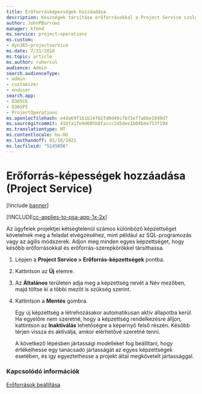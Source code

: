 ```yaml
---
title: Erőforrásképességek hozzáadása
description: Készségek társítása erőforrásokkal a Project Service szolgáltatásban
author: JohnPBurrows
manager: kfend
ms.service: project-operations
ms.custom:
- dyn365-projectservice
ms.date: 7/31/2018
ms.topic: article
ms.author: ruhercul
audience: Admin
search.audienceType:
- admin
- customizer
- enduser
search.app:
- D365CE
- D365PS
- ProjectOperations
ms.openlocfilehash: e4da69f1b1b14f02fd0d40c7b73ef7abbe1049d7
ms.sourcegitcommit: 418fa1fe9d605b8faccc2d5dee1b04b4e753f194
ms.translationtype: HT
ms.contentlocale: hu-HU
ms.lasthandoff: 02/10/2021
ms.locfileid: "5145856"
---
```

# <a name="add-resource-skills-project-service"></a>Erőforrás-képességek hozzáadása (Project Service)

[!include [banner](../includes/psa-now-project-operations.md)]

[!INCLUDE[cc-applies-to-psa-app-1x-2x](../includes/cc-applies-to-psa-app-1x-2x.md)]

Az ügyfelek projektjei kétségtelenül számos különböző képzettséget követelnek meg a feladat elvégzéséhez, mint például az SQL-programozás vagy az agilis módszerek. Adjon meg minden egyes képzettséget, hogy később erőforrásokkal és erőforrás-szerepkörökkel társíthassa.  
  
1. Lépjen a **Project Service > Erőforrás-képzettségek** pontba.  
  
2. Kattintson az **Új** elemre.  
  
3. Az **Általános** területen adja meg a képzettség nevét a Név mezőben, majd töltse ki a többi mezőt is szükség szerint.  
  
4. Kattintson a **Mentés** gombra.  
  
   Egy új képzettség a létrehozásakor automatikusan aktív állapotba kerül. Ha egyelőre nem szeretné, hogy a képzettség rendelkezésre álljon, kattintson az **Inaktiválás** lehetőségre a képernyő felső részén. Később térjen vissza és aktiválja, amkor elérhetővé szeretné tenni.  
  
   A következő lépésben jártassági modelleket fog beállítani, hogy értékelhesse egy tanácsadó jártasságát az egyes képzettségek esetében, és így egyeztethesse a projekt által megkövetelt jártassággal.  
  
### <a name="see-also"></a>Kapcsolódó információk  
 [Erőforrások beállítása](../psa/set-up-resources.md)
